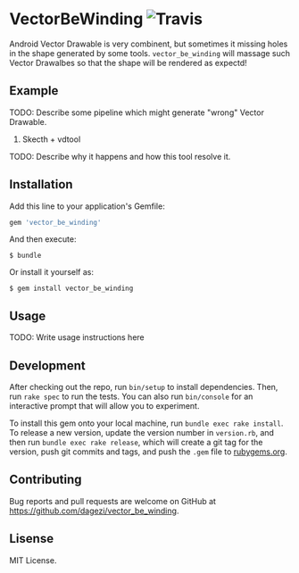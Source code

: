 # VectorBeWinding ![Travis](https://travis-ci.org/dagezi/vector_be_winding.svg?branch=master)

Android Vector Drawable is very combinent, but sometimes it missing holes in the shape generated by some tools. `vector_be_winding` will massage such Vector Drawalbes so that the shape will be rendered as expectd!

## Example

TODO: Describe some pipeline which might generate "wrong" Vector Drawable.

1. Skecth + vdtool

TODO: Describe why it happens and how this tool resolve it.

## Installation

Add this line to your application's Gemfile:

```ruby
gem 'vector_be_winding'
```

And then execute:

    $ bundle

Or install it yourself as:

    $ gem install vector_be_winding

## Usage

TODO: Write usage instructions here

## Development

After checking out the repo, run `bin/setup` to install dependencies. Then, run `rake spec` to run the tests. You can also run `bin/console` for an interactive prompt that will allow you to experiment.

To install this gem onto your local machine, run `bundle exec rake install`. To release a new version, update the version number in `version.rb`, and then run `bundle exec rake release`, which will create a git tag for the version, push git commits and tags, and push the `.gem` file to [rubygems.org](https://rubygems.org).

## Contributing

Bug reports and pull requests are welcome on GitHub at https://github.com/dagezi/vector_be_winding.

## Lisense 

MIT License.



